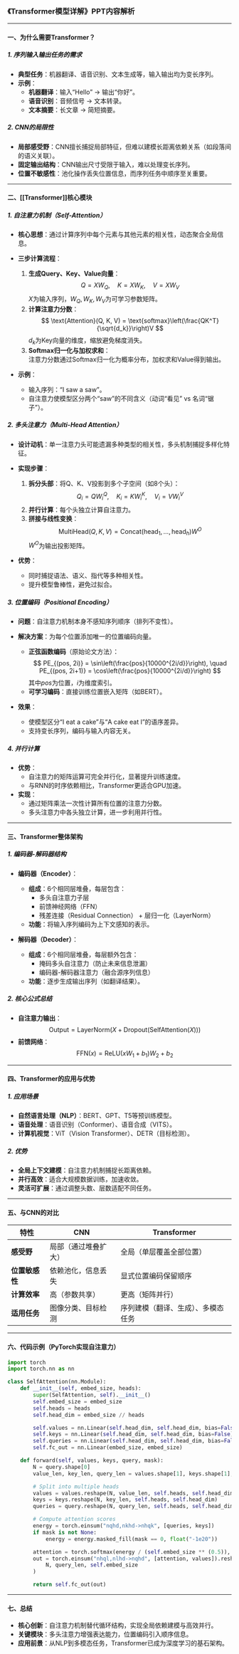 ### **《Transformer模型详解》PPT内容解析**

---

#### **一、为什么需要Transformer？**
##### **1. 序列输入输出任务的需求**
- **典型任务**：机器翻译、语音识别、文本生成等，输入输出均为变长序列。
- **示例**：  
  - **机器翻译**：输入“Hello” → 输出“你好”。  
  - **语音识别**：音频信号 → 文本转录。  
  - **文本摘要**：长文章 → 简短摘要。

##### **2. CNN的局限性**
- **局部感受野**：CNN擅长捕捉局部特征，但难以建模长距离依赖关系（如段落间的语义关联）。  
- **固定输出结构**：CNN输出尺寸受限于输入，难以处理变长序列。  
- **位置不敏感性**：池化操作丢失位置信息，而序列任务中顺序至关重要。

---

#### **二、[[Transformer]]核心模块**
##### **1. 自注意力机制（Self-Attention）**
- **核心思想**：通过计算序列中每个元素与其他元素的相关性，动态聚合全局信息。  
- **三步计算流程**：  
  1. **生成Query、Key、Value向量**：  
    $$
     Q = XW_Q, \quad K = XW_K, \quad V = XW_V
     $$
     $X$为输入序列，$W_Q, W_K, W_V$为可学习参数矩阵。  
  2. **计算注意力分数**：  
    $$
     \text{Attention}(Q, K, V) = \text{softmax}\left(\frac{QK^T}{\sqrt{d_k}}\right)V
     $$
     $d_k$为Key向量的维度，缩放避免梯度消失。  
  3. **Softmax归一化与加权求和**：  
     注意力分数通过Softmax归一化为概率分布，加权求和Value得到输出。

- **示例**：  
  - 输入序列：“I saw a saw”。  
  - 自注意力使模型区分两个“saw”的不同含义（动词“看见” vs 名词“锯子”）。

##### **2. 多头注意力（Multi-Head Attention）**
- **设计动机**：单一注意力头可能遗漏多种类型的相关性，多头机制捕捉多样化特征。  
- **实现步骤**：  
  1. **拆分头部**：将Q、K、V投影到多个子空间（如8个头）：  
    $$
     Q_i = QW_i^Q, \quad K_i = KW_i^K, \quad V_i = VW_i^V
     $$
  2. **并行计算**：每个头独立计算自注意力。  
  3. **拼接与线性变换**：  
    $$
     \text{MultiHead}(Q, K, V) = \text{Concat}(\text{head}_1, \dots, \text{head}_h)W^O
     $$
     $W^O$为输出投影矩阵。

- **优势**：  
  - 同时捕捉语法、语义、指代等多种相关性。  
  - 提升模型鲁棒性，避免过拟合。

##### **3. 位置编码（Positional Encoding）**
- **问题**：自注意力机制本身不感知序列顺序（排列不变性）。  
- **解决方案**：为每个位置添加唯一的位置编码向量。  
  - **正弦函数编码**（原始论文方法）：  
    $$
    PE_{(pos, 2i)} = \sin\left(\frac{pos}{10000^{2i/d}}\right), \quad PE_{(pos, 2i+1)} = \cos\left(\frac{pos}{10000^{2i/d}}\right)
    $$
    其中$pos$为位置，$i$为维度索引。  
  - **可学习编码**：直接训练位置嵌入矩阵（如BERT）。

- **效果**：  
  - 使模型区分“I eat a cake”与“A cake eat I”的语序差异。  
  - 支持变长序列，编码与输入内容无关。

##### **4. 并行计算**
- **优势**：  
  - 自注意力的矩阵运算可完全并行化，显著提升训练速度。  
  - 与RNN的时序依赖相比，Transformer更适合GPU加速。  
- **实现**：  
  - 通过矩阵乘法一次性计算所有位置的注意力分数。  
  - 多头注意力中各头独立计算，进一步利用并行性。

---

#### **三、Transformer整体架构**
##### **1. 编码器-解码器结构**
- **编码器（Encoder）**：  
  - **组成**：6个相同层堆叠，每层包含：  
    - 多头自注意力子层  
    - 前馈神经网络（FFN）  
    - 残差连接（Residual Connection） + 层归一化（LayerNorm）  
  - **功能**：将输入序列编码为上下文感知的表示。

- **解码器（Decoder）**：  
  - **组成**：6个相同层堆叠，每层额外包含：  
    - 掩码多头自注意力（防止未来信息泄漏）  
    - 编码器-解码器注意力（融合源序列信息）  
  - **功能**：逐步生成输出序列（如翻译结果）。

##### **2. 核心公式总结**
- **自注意力输出**：  
  $$
  \text{Output} = \text{LayerNorm}(X + \text{Dropout}(\text{SelfAttention}(X)))
  $$
- **前馈网络**：  
  $$
  \text{FFN}(x) = \text{ReLU}(xW_1 + b_1)W_2 + b_2
  $$

---

#### **四、Transformer的应用与优势**
##### **1. 应用场景**
- **自然语言处理（NLP）**：BERT、GPT、T5等预训练模型。  
- **语音处理**：语音识别（Conformer）、语音合成（VITS）。  
- **计算机视觉**：ViT（Vision Transformer）、DETR（目标检测）。

##### **2. 优势**
- **全局上下文建模**：自注意力机制捕捉长距离依赖。  
- **并行高效**：适合大规模数据训练，加速收敛。  
- **灵活可扩展**：通过调整头数、层数适配不同任务。

---

#### **五、与CNN的对比**
| **特性**               | **CNN**                          | **Transformer**                  |
|------------------------|----------------------------------|----------------------------------|
| **感受野**             | 局部（通过堆叠扩大）              | 全局（单层覆盖全部位置）          |
| **位置敏感性**         | 依赖池化，信息丢失                | 显式位置编码保留顺序              |
| **计算效率**           | 高（参数共享）                    | 更高（矩阵并行）                  |
| **适用任务**           | 图像分类、目标检测                | 序列建模（翻译、生成）、多模态任务 |

---

#### **六、代码示例（PyTorch实现自注意力）**
```python
import torch
import torch.nn as nn

class SelfAttention(nn.Module):
    def __init__(self, embed_size, heads):
        super(SelfAttention, self).__init__()
        self.embed_size = embed_size
        self.heads = heads
        self.head_dim = embed_size // heads

        self.values = nn.Linear(self.head_dim, self.head_dim, bias=False)
        self.keys = nn.Linear(self.head_dim, self.head_dim, bias=False)
        self.queries = nn.Linear(self.head_dim, self.head_dim, bias=False)
        self.fc_out = nn.Linear(embed_size, embed_size)

    def forward(self, values, keys, query, mask):
        N = query.shape[0]
        value_len, key_len, query_len = values.shape[1], keys.shape[1], query.shape[1]

        # Split into multiple heads
        values = values.reshape(N, value_len, self.heads, self.head_dim)
        keys = keys.reshape(N, key_len, self.heads, self.head_dim)
        queries = query.reshape(N, query_len, self.heads, self.head_dim)

        # Compute attention scores
        energy = torch.einsum("nqhd,nkhd->nhqk", [queries, keys])
        if mask is not None:
            energy = energy.masked_fill(mask == 0, float("-1e20"))

        attention = torch.softmax(energy / (self.embed_size ** (0.5)), dim=3)
        out = torch.einsum("nhql,nlhd->nqhd", [attention, values]).reshape(
            N, query_len, self.embed_size
        )

        return self.fc_out(out)
```

---

#### **七、总结**
- **核心创新**：自注意力机制替代循环结构，实现全局依赖建模与高效并行。  
- **关键模块**：多头注意力增强表达能力，位置编码引入顺序信息。  
- **应用前景**：从NLP到多模态任务，Transformer已成为深度学习的基石架构。
